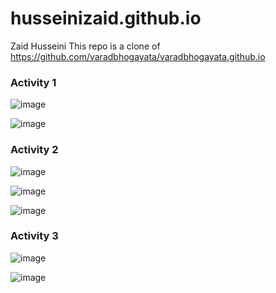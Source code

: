 # husseinizaid.github.io
Zaid Husseini
This repo is a clone of https://github.com/varadbhogayata/varadbhogayata.github.io

### Activity 1
![image](https://github.com/husseinizaid/husseinizaid.github.io/assets/144946719/4eec0ab4-a00f-4f43-aaff-9eabfd096983)

![image](https://github.com/husseinizaid/husseinizaid.github.io/assets/144946719/62572a15-a33e-4db1-8f75-0a390d1b5478)

### Activity 2

![image](https://github.com/husseinizaid/husseinizaid.github.io/assets/144946719/1c02c488-fc40-4d71-814f-98afb0832f5f)

![image](https://github.com/husseinizaid/husseinizaid.github.io/assets/144946719/6c1b4ea9-e83a-4e42-8e49-bd0ded83f5af)

![image](https://github.com/husseinizaid/husseinizaid.github.io/assets/144946719/858f412c-6f7e-4024-8ac0-5ae888a7bd6a)

### Activity 3

![image](https://github.com/husseinizaid/husseinizaid.github.io/assets/144946719/c869864d-2a96-4197-802a-716f326ab073)

![image](https://github.com/husseinizaid/husseinizaid.github.io/assets/144946719/4a0f451f-59aa-4772-9898-d5476a08583b)







